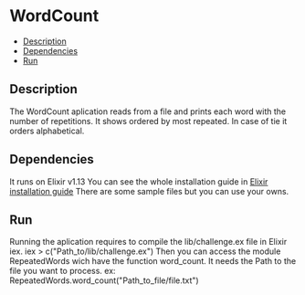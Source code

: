 # WordCount
* [Description](#description)
* [Dependencies](#dependencies)
* [Run](#run)

## Description
The WordCount aplication reads from a file and prints each word with the number of repetitions.
It shows ordered by most repeated. In case of tie it orders alphabetical.

## Dependencies
It runs on Elixir v1.13
You can see the whole installation guide in [Elixir installation guide](https://elixir-lang.org/install.html)
There are some sample files but you can use your owns.

## Run
Running the aplication requires to compile the lib/challenge.ex file in Elixir iex.
iex > c("Path_to/lib/challenge.ex")
Then you can access the module RepeatedWords wich have the function word_count. It needs the Path to the file you want to process.
ex: RepeatedWords.word_count("Path_to_file/file.txt")
